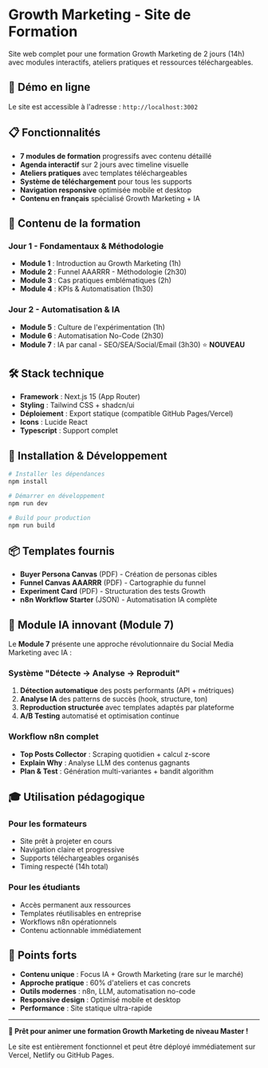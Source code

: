 # Growth Marketing - Site de Formation

Site web complet pour une formation Growth Marketing de 2 jours (14h) avec modules interactifs, ateliers pratiques et ressources téléchargeables.

## 🚀 Démo en ligne

Le site est accessible à l'adresse : `http://localhost:3002`

## 📋 Fonctionnalités

- **7 modules de formation** progressifs avec contenu détaillé
- **Agenda interactif** sur 2 jours avec timeline visuelle
- **Ateliers pratiques** avec templates téléchargeables
- **Système de téléchargement** pour tous les supports
- **Navigation responsive** optimisée mobile et desktop
- **Contenu en français** spécialisé Growth Marketing + IA

## 🎯 Contenu de la formation

### Jour 1 - Fondamentaux & Méthodologie
- **Module 1** : Introduction au Growth Marketing (1h)
- **Module 2** : Funnel AAARRR - Méthodologie (2h30)
- **Module 3** : Cas pratiques emblématiques (2h)
- **Module 4** : KPIs & Automatisation (1h30)

### Jour 2 - Automatisation & IA
- **Module 5** : Culture de l'expérimentation (1h)
- **Module 6** : Automatisation No-Code (2h30)
- **Module 7** : IA par canal - SEO/SEA/Social/Email (3h30) ⭐ **NOUVEAU**

## 🛠️ Stack technique

- **Framework** : Next.js 15 (App Router)
- **Styling** : Tailwind CSS + shadcn/ui
- **Déploiement** : Export statique (compatible GitHub Pages/Vercel)
- **Icons** : Lucide React
- **Typescript** : Support complet

## 🚀 Installation & Développement

```bash
# Installer les dépendances
npm install

# Démarrer en développement
npm run dev

# Build pour production
npm run build
```

## 📦 Templates fournis

- **Buyer Persona Canvas** (PDF) - Création de personas cibles
- **Funnel Canvas AAARRR** (PDF) - Cartographie du funnel
- **Experiment Card** (PDF) - Structuration des tests Growth
- **n8n Workflow Starter** (JSON) - Automatisation IA complète

## 🤖 Module IA innovant (Module 7)

Le **Module 7** présente une approche révolutionnaire du Social Media Marketing avec IA :

### Système "Détecte → Analyse → Reproduit"
1. **Détection automatique** des posts performants (API + métriques)
2. **Analyse IA** des patterns de succès (hook, structure, ton)
3. **Reproduction structurée** avec templates adaptés par plateforme
4. **A/B Testing** automatisé et optimisation continue

### Workflow n8n complet
- **Top Posts Collector** : Scraping quotidien + calcul z-score
- **Explain Why** : Analyse LLM des contenus gagnants
- **Plan & Test** : Génération multi-variantes + bandit algorithm

## 🎓 Utilisation pédagogique

### Pour les formateurs
- Site prêt à projeter en cours
- Navigation claire et progressive
- Supports téléchargeables organisés
- Timing respecté (14h total)

### Pour les étudiants
- Accès permanent aux ressources
- Templates réutilisables en entreprise
- Workflows n8n opérationnels
- Contenu actionnable immédiatement

## 🌟 Points forts

- **Contenu unique** : Focus IA + Growth Marketing (rare sur le marché)
- **Approche pratique** : 60% d'ateliers et cas concrets
- **Outils modernes** : n8n, LLM, automatisation no-code
- **Responsive design** : Optimisé mobile et desktop
- **Performance** : Site statique ultra-rapide

---

**🎉 Prêt pour animer une formation Growth Marketing de niveau Master !**

Le site est entièrement fonctionnel et peut être déployé immédiatement sur Vercel, Netlify ou GitHub Pages.
